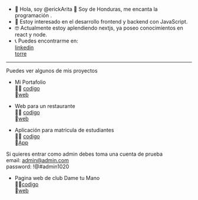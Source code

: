 - 👋 Hola, soy @erickArita  📌 Soy de Honduras, me encanta la programación .
- 👀 Estoy interesado en el desarrollo frontend y backend con JavaScript.
- 🤓 Actualmente estoy aplendiendo nextjs, ya poseo conocimientos en react y node.
- 📞 Puedes encontrarme en:   
[linkedin](https://www.linkedin.com/in/erickarita/)  
[torre](https://torre.co/en/erickemao)
<hr/>
Puedes ver algunos de mis proyectos  

- Mi Portafolio   
    👨‍💻 [codigo](https://github.com/erickArita/portafolio-next)  
    🚀[web](https://erick-arita.vercel.app/)  

- Web para un restaurante     
    👨‍💻 [codigo](https://github.com/erickArita/litle-coffe)  
    🚀[web](https://littlecoffeesr.vercel.app/)  
    
- Aplicación para matricula de estudiantes    
    👨‍💻 [codigo](https://github.com/erickArita/matricula-app)  
    🚀[App](https://erickarita.github.io/docs/)  
    
Si quieres entrar como admin debes toma una cuenta de prueba  
email: admin@admin.com  
password: !@#admin1020
- Pagina web de club Dame tu Mano   
    👨‍💻[codigo](https://github.com/erickArita/dametumano)  
    🚀[web](https://erickarita.github.io/dametumano/)
<!---

erickArita/erickArita is a ✨ special ✨ repository because its `README.md` (this file) appears on your GitHub profile.
You can click the Preview link to take a look at your changes.
--->
